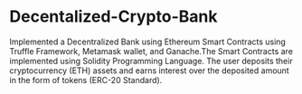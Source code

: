 # Decentalized-Crypto-Bank
Implemented a Decentralized Bank using Ethereum Smart Contracts using Truffle Framework, Metamask wallet, and Ganache.The Smart Contracts are implemented using Solidity Programming Language.
The user deposits their cryptocurrency (ETH) assets and earns interest over the deposited amount in the form of tokens (ERC-20 Standard).
